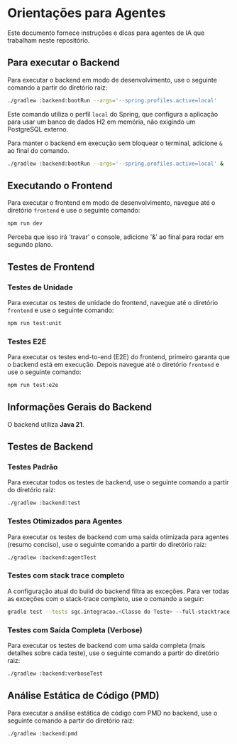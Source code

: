 # Orientações para Agentes

Este documento fornece instruções e dicas para agentes de IA que trabalham neste repositório.

## Para executar o Backend

Para executar o backend em modo de desenvolvimento, use o seguinte comando a partir do diretório raiz:

```bash
./gradlew :backend:bootRun --args='--spring.profiles.active=local'
```
Este comando utiliza o perfil `local` do Spring, que configura a aplicação para usar um banco de dados H2 em memória, não exigindo um PostgreSQL externo.

Para manter o backend em execução sem bloquear o terminal, adicione `&` ao final do comando. 

```bash
./gradlew :backend:bootRun --args='--spring.profiles.active=local' &
```

## Executando o Frontend

Para executar o frontend em modo de desenvolvimento, navegue até o diretório `frontend` e use o seguinte comando:

```bash
npm run dev
```

Perceba que isso irá 'travar' o console, adicione '&' ao final para rodar em segundo plano. 

## Testes de Frontend

### Testes de Unidade

Para executar os testes de unidade do frontend, navegue até o diretório `frontend` e use o seguinte comando:

```bash
npm run test:unit
```

### Testes E2E

Para executar os testes end-to-end (E2E) do frontend, primeiro garanta que o backend está em execução. 
Depois navegue até o diretório `frontend` e use o seguinte comando:

```bash
npm run test:e2e
```

## Informações Gerais do Backend

O backend utiliza **Java 21**.

## Testes de Backend

### Testes Padrão

Para executar todos os testes de backend, use o seguinte comando a partir do diretório raiz:

```bash
./gradlew :backend:test
```

### Testes Otimizados para Agentes

Para executar os testes de backend com uma saída otimizada para agentes (resumo conciso), use o seguinte comando a partir do diretório raiz:

```bash
./gradlew :backend:agentTest
```

### Testes com stack trace completo

A configuração atual do build do backend filtra as exceções. Para ver todas as exceções com o stack-trace completo, use o comando a seguir:

```bash
gradle test --tests sgc.integracao.<Classe do Teste> --full-stacktrace
```

### Testes com Saída Completa (Verbose)

Para executar os testes de backend com uma saída completa (mais detalhes sobre cada teste), use o seguinte comando a partir do diretório raiz:

```bash
./gradlew :backend:verboseTest
```

## Análise Estática de Código (PMD)

Para executar a análise estática de código com PMD no backend, use o seguinte comando a partir do diretório raiz:

```bash
./gradlew :backend:pmd
```